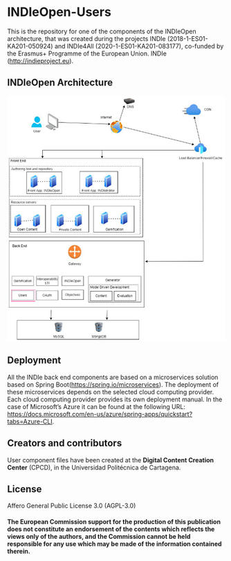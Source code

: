 # INDIeOpen-Users

This is the repository for one of the components of the INDIeOpen architecture, that was created during the projects INDIe (2018-1-ES01-KA201-050924) and INDIe4All (2020-1-ES01-KA201-083177), co-funded by the Erasmus+ Programme of the European Union. INDIe (http://indieproject.eu).

## INDIeOpen Architecture

<img src="architecture-users.jpg">

## Deployment

All the INDIe back end components are based on a microservices solution based on Spring Boot(https://spring.io/microservices). The deployment of these microservices depends on the selected cloud computing provider. Each cloud computing provider provides its own deployment manual. In the case of Microsoft’s Azure it can be found at the following URL: https://docs.microsoft.com/en-us/azure/spring-apps/quickstart?tabs=Azure-CLI.

## Creators and contributors

User component files have been created at the **Digital Content Creation Center** (CPCD), in the Universidad Politécnica de Cartagena.

## License

Affero General Public License 3.0 (AGPL-3.0)

#### The European Commission support for the production of this publication does not constitute an endorsement of the contents which reflects the views only of the authors, and the Commission cannot be held responsible for any use which may be made of the information contained therein.

